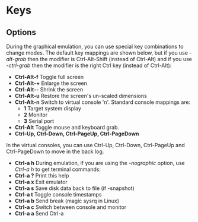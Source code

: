 Keys
====

Options
-------

During the graphical emulation, you can use special key combinations to change
modes. The default key mappings are shown below, but if you use *-alt-grab*
then the modifier is Ctrl-Alt-Shift (instead of Ctrl-Alt) and if you use
*-ctrl-grab* then the modifier is the right Ctrl key (instead of Ctrl-Alt):

 * __Ctrl-Alt-f__ Toggle full screen
 * __Ctrl-Alt-+__ Enlarge the screen
 * __Ctrl-Alt--__ Shrink the screen
 * __Ctrl-Alt-u__ Restore the screen's un-scaled dimensions
 * __Ctrl-Alt-n__ Switch to virtual console 'n'. Standard console mappings are:
   - __1__ Target system display
   - __2__ Monitor
   - __3__ Serial port
 * __Ctrl-Alt__ Toggle mouse and keyboard grab.
 * __Ctrl-Up, Ctrl-Down, Ctrl-PageUp, Ctrl-PageDown__

In the virtual consoles, you can use Ctrl-Up, Ctrl-Down, Ctrl-PageUp and
Ctrl-PageDown to move in the back log.

 * __Ctrl-a h__ During emulation, if you are using the *-nographic* option, use
   *Ctrl-a h* to get terminal commands:
 * __Ctrl-a ?__ Print this help
 * __Ctrl-a x__ Exit emulator
 * __Ctrl-a s__ Save disk data back to file (if -snapshot)
 * __Ctrl-a t__ Toggle console timestamps
 * __Ctrl-a b__ Send break (magic sysrq in Linux)
 * __Ctrl-a c__ Switch between console and monitor
 * __Ctrl-a a__ Send Ctrl-a

